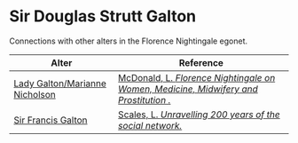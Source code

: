 # Sir Douglas Strutt Galton
Connections with other alters in the Florence Nightingale egonet.

| Alter  | Reference|
| ------------- |------------- |
| [Lady Galton/Marianne Nicholson](https://github.com/altealo/LadyGalton/blob/master/README.md)  |[McDonald, L. *Florence Nightingale on Women, Medicine, Midwifery and Prostitution .*](https://books.google.co.uk/books?id=Yuh0CwAAQBAJ&pg=PR11&lpg=PR11&dq=marianne+nicholson+lady+galton&source=bl&ots=DODHqEXVjh&sig=ACfU3U1H8odtQbQ9rOpu-Gs7FyOp-03t1g&hl=en&sa=X&ved=2ahUKEwisndv7h7HoAhV0lFwKHT3gAFIQ6AEwAnoECAYQAQ#v=onepage&q=marianne%20nicholson%20lady%20galton&f=false)|
| [Sir Francis Galton](https://github.com/altealo/SirFrancisGalton/blob/master/README.md)  |[Scales, L. *Unravelling 200 years of the social network.*](https://www.rigb.org/blog/2014/june/unravelling-200-years-of-the-social-network)|
